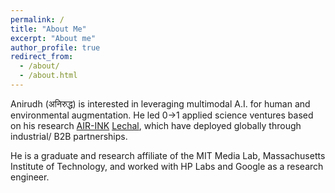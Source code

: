 ```yaml
---
permalink: /
title: "About Me"
excerpt: "About me"
author_profile: true
redirect_from: 
  - /about/
  - /about.html
---
```


Anirudh (अनिरुद्ध) is interested in leveraging multimodal A.I. for human and environmental augmentation. He led 0→1 applied science ventures based on his research [AIR-INK](https://time.com/collection/best-inventions-2019/5733138/graviky-labs-air-ink/) [Lechal](https://www.lechal.com/), which have deployed globally through industrial/ B2B partnerships. 

He is a graduate and research affiliate of the MIT Media Lab, Massachusetts Institute of Technology, and worked with HP Labs and Google as a research engineer.

